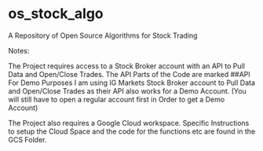 # os_stock_algo
A Repository of Open Source Algorithms for Stock Trading

Notes:

The Project requires access to a Stock Broker account with an API to Pull Data and Open/Close Trades.
The API Parts of the Code are marked ##API 
For Demo Purposes I am using IG Markets Stock Broker account to Pull Data and Open/Close Trades as their API also works for a Demo Account. (You will still have to open a regular account first in Order to get a Demo Account)

The Project also requires a Google Cloud workspace. Specific Instructions to setup the Cloud Space and the code for the functions etc are found in the GCS Folder.



